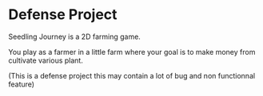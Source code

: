 # Defense Project


Seedling Journey is a 2D farming game.

You play as a farmer in a little farm where your goal is to make money from cultivate various plant.

(This is a defense project this may contain a lot of bug and non functionnal feature)
